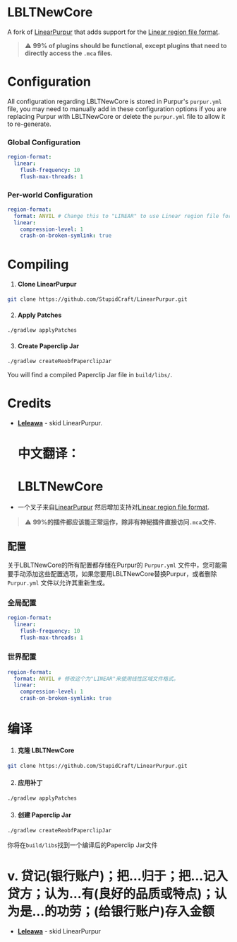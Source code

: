 # LBLTNewCore
A fork of [LinearPurpur](https://github.com/StupidCraft/LinearPurpur) that adds support for the [Linear region file format](https://github.com/xymb-endcrystalme/LinearRegionFileFormatTools).

> ⚠️ **99% of plugins should be functional, except plugins that need to directly access the `.mca` files.**

# Configuration
All configuration regarding LBLTNewCore is stored in Purpur's `purpur.yml` file, you may need to manually add in these configuration options
if you are replacing Purpur with LBLTNewCore or delete the `purpur.yml` file to allow it to re-generate.

### Global Configuration
```yml
region-format:
  linear:
    flush-frequency: 10
    flush-max-threads: 1
```

### Per-world Configuration
```yml
region-format:
  format: ANVIL # Change this to "LINEAR" to use Linear region file format.
  linear:
    compression-level: 1
    crash-on-broken-symlink: true
```

# Compiling
1. #### Clone LinearPurpur
```sh
git clone https://github.com/StupidCraft/LinearPurpur.git
```
2. #### Apply Patches
```sh
./gradlew applyPatches
```
3. #### Create Paperclip Jar
```sh
./gradlew createReobfPaperclipJar
```

You will find a compiled Paperclip Jar file in `build/libs/`.

# Credits
- [**Leleawa**](https://github.com/Leleawa) - skid LinearPurpur.

  # 中文翻译：
  # LBLTNewCore
- 一个叉子来自[LinearPurpur](https://github.com/StupidCraft/LinearPurpur) 然后增加支持对[Linear region file format](https://github.com/xymb-endcrystalme/LinearRegionFileFormatTools).

> ⚠️ **99%的插件都应该能正常运作，除非有神秘插件直接访问`.mca`文件.**
>
## 配置

关于LBLTNewCore的所有配置都存储在Purpur的 `Purpur.yml` 文件中，您可能需要手动添加这些配置选项，如果您要用LBLTNewCore替换Purpur，或者删除 `Purpur.yml` 文件以允许其重新生成。

### 全局配置

```yml
region-format:
  linear:
    flush-frequency: 10
    flush-max-threads: 1
```

### 世界配置
```yml
region-format:
  format: ANVIL # 修改这个为"LINEAR"来使用线性区域文件格式。
  linear:
    compression-level: 1
    crash-on-broken-symlink: true
```

# 编译
1. #### 克隆 LBLTNewCore
```sh
git clone https://github.com/StupidCraft/LinearPurpur.git
```
2. #### 应用补丁
```sh
./gradlew applyPatches
```
3. #### 创建 Paperclip Jar
```sh
./gradlew createReobfPaperclipJar
```

你将在`build/libs`找到一个编译后的Paperclip Jar文件

# v. 贷记(银行账户)；把…归于；把…记入贷方；认为…有(良好的品质或特点)；认为是…的功劳；(给银行账户)存入金额
- [**Leleawa**](https://github.com/Leleawa) - skid LinearPurpur
